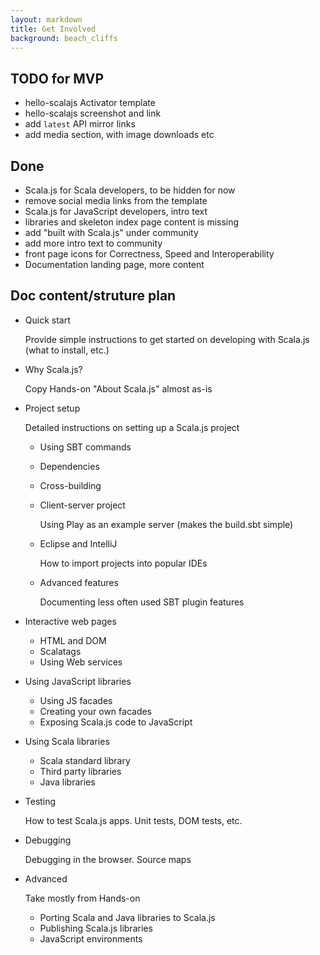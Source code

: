```yaml
---
layout: markdown
title: Get Involved
background: beach_cliffs
---
```


## TODO for MVP

- hello-scalajs Activator template
- hello-scalajs screenshot and link
- add `latest` API mirror links  
- add media section, with image downloads etc

## Done
- Scala.js for Scala developers, to be hidden for now
- remove social media links from the template
- Scala.js for JavaScript developers, intro text
- libraries and skeleton index page content is missing
- add "built with Scala.js" under community
- add more intro text to community
- front page icons for Correctness, Speed and Interoperability
- Documentation landing page, more content

## Doc content/struture plan

- Quick start

    Provide simple instructions to get started on developing with Scala.js (what to install, etc.)
- Why Scala.js?

    Copy Hands-on "About Scala.js" almost as-is
- Project setup

    Detailed instructions on setting up a Scala.js project

    - Using SBT commands
    - Dependencies
    - Cross-building
    - Client-server project

        Using Play as an example server (makes the build.sbt simple)
    - Eclipse and IntelliJ

        How to import projects into popular IDEs
    - Advanced features

        Documenting less often used SBT plugin features
- Interactive web pages
    - HTML and DOM
    - Scalatags
    - Using Web services

- Using JavaScript libraries
    - Using JS facades
    - Creating your own facades
    - Exposing Scala.js code to JavaScript

- Using Scala libraries
    - Scala standard library
    - Third party libraries
    - Java libraries
- Testing

    How to test Scala.js apps. Unit tests, DOM tests, etc.

- Debugging

    Debugging in the browser. Source maps

- Advanced

    Take mostly from Hands-on

    - Porting Scala and Java libraries to Scala.js
    - Publishing Scala.js libraries
    - JavaScript environments

